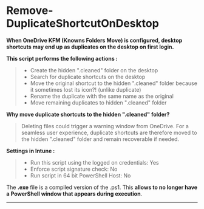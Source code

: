 # Remove-DuplicateShortcutOnDesktop

**When OneDrive KFM (Knowns Folders Move) is configured, desktop shortcuts may end up as duplicates on the desktop on first login.**

**This script performs the following actions :**
>- Create the hidden ".cleaned" folder on the desktop
>- Search for duplicate shortcuts on the desktop
>- Move the original shortcut to the hidden ".cleaned" folder because it sometimes lost its icon?! (unlike duplicate)
>- Rename the duplicate with the same name as the original
>- Move remaining duplicates to hidden ".cleaned" folder

**Why move duplicate shortcuts to the hidden ".cleaned" folder?**
> Deleting files could trigger a warning window from OneDrive. For a seamless user experience, duplicate shortcuts are therefore moved to the hidden ".cleaned" folder and remain recoverable if needed.

**Settings in Intune :**
> - Run this script using the logged on credentials: Yes
> - Enforce script signature check: No
> - Run script in 64 bit PowerShell Host: No

The **.exe** file is a compiled version of the .ps1. This **allows to no longer have a PowerShell window that appears during execution**.

---
